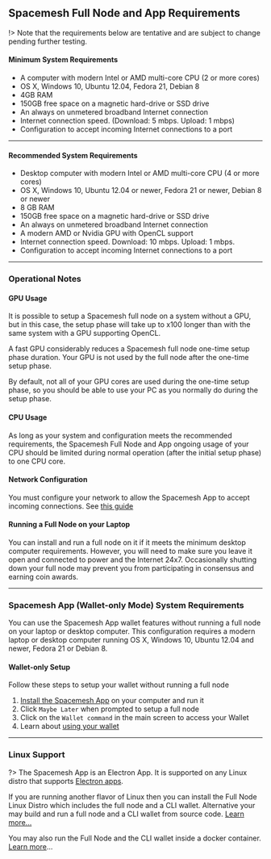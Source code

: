 ## Spacemesh Full Node and App Requirements

!> Note that the requirements below are tentative and are subject to change pending further testing.

#### Minimum System Requirements

- A computer with modern Intel or AMD multi-core CPU (2 or more cores)
- OS X, Windows 10, Ubuntu 12.04, Fedora 21, Debian 8
- 4GB RAM
- 150GB free space on a magnetic hard-drive or SSD drive
- An always on unmetered broadband Internet connection
- Internet connection speed. (Download: 5 mbps. Upload: 1 mbps)
- Configuration to accept incoming Internet connections to a port

---

#### Recommended System Requirements

- Desktop computer with modern Intel or AMD multi-core CPU (4 or more cores)
- OS X, Windows 10, Ubuntu 12.04 or newer, Fedora 21 or newer, Debian 8 or newer
- 8 GB RAM
- 150GB free space on a magnetic hard-drive or SSD drive
- An always on unmetered broadband Internet connection
- A modern AMD or Nvidia GPU with OpenCL support
- Internet connection speed. Download: 10 mbps. Upload: 1 mbps.
- Configuration to accept incoming Internet connections to a port

---

### Operational Notes

#### GPU Usage

It is possible to setup a Spacemesh full node on a system without a GPU, but in this case, the setup phase will take up to x100 longer than with the same system with a GPU supporting OpenCL.

A fast GPU considerably reduces a Spacemesh full node one-time setup phase duration. Your GPU is not used by the full node after the one-time setup phase.

By default, not all of your GPU cores are used during the one-time setup phase, so you should be able to use your PC as you normally do during the setup phase.


#### CPU Usage
As long as your system and configuration meets the recommended  requirements, the Spacemesh Full Node and App ongoing usage of your CPU should be limited during normal operation (after the initial setup phase) to one CPU core.

#### Network Configuration
You must configure your network to allow the Spacemesh App to accept incoming connections. See [this guide](netconfig.md)

#### Running a Full Node on your Laptop
You can install and run a full node on it if it meets the minimum desktop computer requirements. However, you will need to make sure you leave it open and connected to power and the Internet 24x7. Occasionally shutting down your full node may prevent you from participating in consensus and earning coin awards.

---

### Spacemesh App (Wallet-only Mode) System Requirements

You can use the Spacemesh App wallet features without running a full node on your laptop or desktop computer. This configuration requires a modern laptop or desktop computer running OS X, Windows 10, Ubuntu 12.04 and newer, Fedora 21 or Debian 8.

#### Wallet-only Setup
Follow these steps to setup your wallet without running a full node
1. [Install the Spacemesh App](guide/install.md) on your computer and run it
2. Click `Maybe Later` when prompted to setup a full node
3. Click on the `Wallet command` in the main screen to access your Wallet
4. Learn about [using your wallet](wallet.md)
---

### Linux Support
?> The Spacemesh App is an Electron App. It is supported on any Linux distro that supports [Electron apps](https://electronjs.org/docs/tutorial/support).

If you are running another flavor of Linux then you can install the Full Node Linux Distro which includes the full node and a CLI wallet. Alternative your may build and run a full node and a CLI wallet from source code. [Learn more...](linux.md)

You may also run the Full Node and the CLI wallet inside a docker container. [Learn more](docker.md)...
